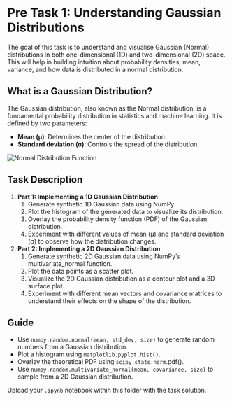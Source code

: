 # Pre Task 1: Understanding Gaussian Distributions
The goal of this task is to understand and visualise Gaussian (Normal) distributions in both one-dimensional (1D) and two-dimensional (2D) space. This will help in building intuition about probability densities, mean, variance, and how data is distributed in a normal distribution.

## What is a Gaussian Distribution?
The Gaussian distribution, also known as the Normal distribution, is a fundamental probability distribution in statistics and machine learning. It is defined by two parameters:

- **Mean (μ)**: Determines the center of the distribution.
- **Standard deviation (σ)**: Controls the spread of the distribution.

![Normal Distribution Function](r"images/normal.png")

## Task Description
1. **Part 1: Implementing a 1D Gaussian Distribution**
    1. Generate synthetic 1D Gaussian data using NumPy.
    2. Plot the histogram of the generated data to visualize its distribution.
    3. Overlay the probability density function (PDF) of the Gaussian distribution.
    4. Experiment with different values of mean (μ) and standard deviation (σ) to observe how the distribution changes.
2. **Part 2: Implementing a 2D Gaussian Distribution**
    1. Generate synthetic 2D Gaussian data using NumPy’s multivariate_normal function.
    2. Plot the data points as a scatter plot.
    3. Visualize the 2D Gaussian distribution as a contour plot and a 3D surface plot.
    4. Experiment with different mean vectors and covariance matrices to understand their effects on the shape of the distribution.

## Guide
- Use `numpy.random.normal(mean, std_dev, size)` to generate random numbers from a Gaussian distribution.
- Plot a histogram using `matplotlib.pyplot.hist()`.
- Overlay the theoretical PDF using `scipy.stats.norm`.pdf().
- Use `numpy.random.multivariate_normal(mean, covariance, size)` to sample from a 2D Gaussian distribution.

Upload your `.ipynb` notebook within this folder with the task solution.
